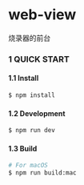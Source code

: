 # web-view

烧录器的前台

### 1 QUICK START
#### 1.1 Install
```bash
$ npm install
```

#### 1.2 Development
```bash
$ npm run dev
```

#### 1.3 Build
```bash
# For macOS
$ npm run build:mac
```
